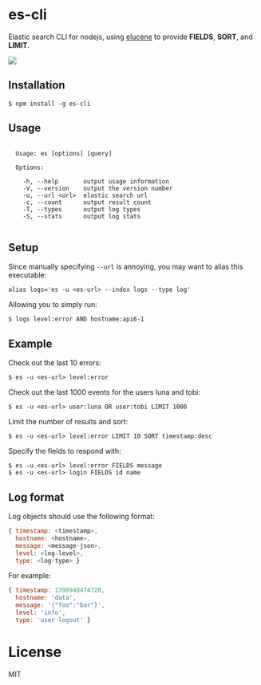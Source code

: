 
# es-cli

  Elastic search CLI for nodejs, using [elucene](https://github.com/visionmedia/elucene) to provide
  __FIELDS__, __SORT__, and __LIMIT__.

  ![](https://dl.dropboxusercontent.com/u/6396913/misc/Screen%20Shot%202014-01-28%20at%206.46.49%20PM.png)

## Installation

```
$ npm install -g es-cli
```

## Usage

```

  Usage: es [options] [query]

  Options:

    -h, --help       output usage information
    -V, --version    output the version number
    -u, --url <url>  elastic search url
    -c, --count      output result count
    -T, --types      output log types
    -S, --stats      output log stats


```

## Setup

  Since manually specifying `--url` is annoying, you may want to alias this executable:

```
alias logs='es -u <es-url> --index logs --type log'
```

 Allowing you to simply run:

```
$ logs level:error AND hostname:api6-1
```

## Example

Check out the last 10 errors:

```
$ es -u <es-url> level:error
```

Check out the last 1000 events for the users luna and tobi:

```
$ es -u <es-url> user:luna OR user:tobi LIMIT 1000
```

 Limit the number of results and sort:

```
$ es -u <es-url> level:error LIMIT 10 SORT timestamp:desc
```

  Specify the fields to respond with:

```
$ es -u <es-url> level:error FIELDS message
$ es -u <es-url> login FIELDS id name
```

## Log format

 Log objects should use the following format:

```js
{ timestamp: <timestamp>,
  hostname: <hostname>,
  message: <message-json>,
  level: <log-level>,
  type: <log-type> }
```

  For example:

```js
{ timestamp: 1390948474720,
  hostname: 'data',
  message: '{"foo":"bar"}',
  level: 'info',
  type: 'user logout' }
```

# License

  MIT